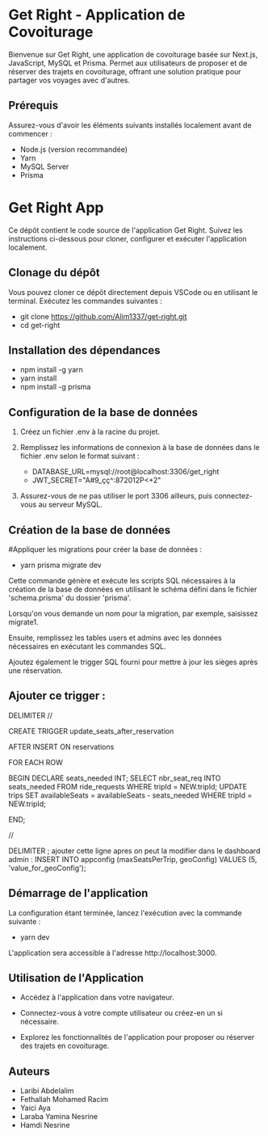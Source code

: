 # Get Right - Application de Covoiturage

Bienvenue sur Get Right, une application de covoiturage basée sur Next.js, JavaScript, MySQL et Prisma. Permet aux utilisateurs de proposer et de réserver des trajets en covoiturage, offrant une solution pratique pour partager vos voyages avec d'autres.

## Prérequis

Assurez-vous d'avoir les éléments suivants installés localement avant de commencer :
- Node.js (version recommandée)
- Yarn
- MySQL Server
- Prisma
  
# Get Right App
Ce dépôt contient le code source de l'application Get Right. Suivez les instructions ci-dessous pour cloner, configurer et exécuter l'application localement.

## Clonage du dépôt

Vous pouvez cloner ce dépôt directement depuis VSCode ou en utilisant le terminal. Exécutez les commandes suivantes :

- git clone https://github.com/Alim1337/get-right.git
- cd get-right

## Installation des dépendances
- npm install -g yarn
- yarn install
- npm install -g prisma

## Configuration de la base de données

1. Créez un fichier .env à la racine du projet.

2. Remplissez les informations de connexion à la base de données dans le fichier .env selon le format suivant :
   

   - DATABASE_URL=mysql://root@localhost:3306/get_right
   - JWT_SECRET="A#9_çç^:872012P<+2"
        
4. Assurez-vous de ne pas utiliser le port 3306 ailleurs, puis connectez-vous au serveur MySQL.

## Création de la base de données
#Appliquer les migrations pour créer la base de données :
- yarn prisma migrate dev
  
 Cette commande génère et exécute les scripts SQL nécessaires à la création de la base de données
 en utilisant le schéma défini dans le fichier 'schema.prisma' du dossier 'prisma'.

Lorsqu'on vous demande un nom pour la migration, par exemple, saisissez migrate1.

Ensuite, remplissez les tables users et admins avec les données nécessaires en exécutant les commandes SQL.

Ajoutez également le trigger SQL fourni pour mettre à jour les sièges après une réservation.

## Ajouter ce trigger : 
DELIMITER //

CREATE TRIGGER update_seats_after_reservation

AFTER INSERT ON reservations

FOR EACH ROW

BEGIN
    DECLARE seats_needed INT;
    SELECT nbr_seat_req INTO seats_needed FROM ride_requests WHERE tripId = NEW.tripId;
    UPDATE trips SET availableSeats = availableSeats - seats_needed WHERE tripId = NEW.tripId;
    
END;

//

DELIMITER ;
ajouter cette ligne apres on peut la modifier dans le dashboard admin :
 INSERT INTO appconfig (maxSeatsPerTrip, geoConfig)
VALUES (5, 'value_for_geoConfig');

## Démarrage de l'application
La configuration étant terminée, lancez l'exécution avec la commande suivante :
- yarn dev

L'application sera accessible à l'adresse http://localhost:3000.

## Utilisation de l'Application

- Accédez à l'application dans votre navigateur.

- Connectez-vous à votre compte utilisateur ou créez-en un si nécessaire.

- Explorez les fonctionnalités de l'application pour proposer ou réserver des trajets en covoiturage.

## Auteurs

- Laribi Abdelalim
- Fethallah Mohamed Racim
- Yaici Aya
- Laraba Yamina Nesrine
- Hamdi Nesrine

